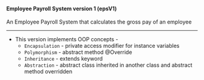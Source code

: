 #### Employee Payroll System version 1 (epsV1) 

An Employee Payroll System that calculates the gross pay of an employee
<hr>

- This version implements OOP concepts - 
	- ``Encapsulation`` - private access modifier for instance variables <br>
	- ``Polymorphism`` - abstract method @Override <br>
	- ``Inheritance`` - extends keyword <br>
	- ``Abstraction`` - abstract class inherited in another class and abstract method overridden